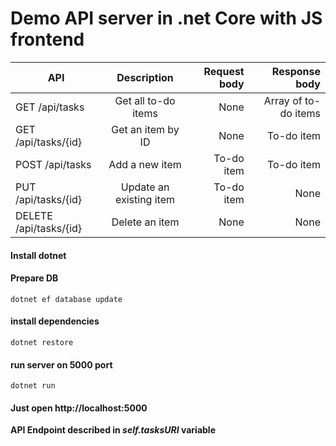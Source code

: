 # Demo API server in .net Core with JS frontend
| API           | Description | Request body | Response body |
| ------------- |:-------------:| -----:|------:|
| GET /api/tasks	       | Get all to-do items	    | None	        | Array of to-do items |
| GET /api/tasks/{id}	   | Get an item by ID	    | None	        | To-do item |
| POST /api/tasks	       | Add a new item	        | To-do item	    | To-do item |
| PUT /api/tasks/{id}	   | Update an existing item | To-do item	    | None |
| DELETE /api/tasks/{id} | Delete an item    	    | None	        | None |


#### Install dotnet
#### Prepare DB
`dotnet ef database update`
#### install dependencies
`dotnet restore`
#### run server on 5000 port
`dotnet run`
#### Just open http://localhost:5000
**API Endpoint described in _self.tasksURI_ variable**
